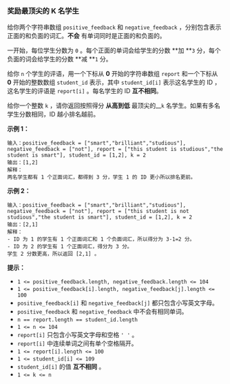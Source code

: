 ### 奖励最顶尖的 K 名学生 ###
给你两个字符串数组 `positive_feedback` 和 `negative_feedback` ，分别包含表示正面的和负面的词汇。**不会** 有单词同时是正面的和负面的。

一开始，每位学生分数为 `0` 。每个正面的单词会给学生的分数 **加 **`3` 分，每个负面的词会给学生的分数 **减 **`1` 分。

给你 `n` 个学生的评语，用一个下标从 **0** 开始的字符串数组 `report` 和一个下标从 **0** 开始的整数数组 `student_id` 表示，其中 `student_id[i]` 表示这名学生的 ID ，这名学生的评语是 `report[i]` 。每名学生的 ID **互不相同**。

给你一个整数 `k` ，请你返回按照得分 **从高到低** 最顶尖的__`k` 名学生。如果有多名学生分数相同，ID 越小排名越前。



**示例 1：**

```
输入：positive_feedback = ["smart","brilliant","studious"], negative_feedback = ["not"], report = ["this student is studious","the student is smart"], student_id = [1,2], k = 2
输出：[1,2]
解释：
两名学生都有 1 个正面词汇，都得到 3 分，学生 1 的 ID 更小所以排名更前。
```

**示例 2：**

```
输入：positive_feedback = ["smart","brilliant","studious"], negative_feedback = ["not"], report = ["this student is not studious","the student is smart"], student_id = [1,2], k = 2
输出：[2,1]
解释：
- ID 为 1 的学生有 1 个正面词汇和 1 个负面词汇，所以得分为 3-1=2 分。
- ID 为 2 的学生有 1 个正面词汇，得分为 3 分。
学生 2 分数更高，所以返回 [2,1] 。
```



**提示：**

* `1 <= positive_feedback.length, negative_feedback.length <= 104`
* `1 <= positive_feedback[i].length, negative_feedback[j].length <= 100`
* `positive_feedback[i]` 和 `negative_feedback[j]` 都只包含小写英文字母。
* `positive_feedback` 和 `negative_feedback` 中不会有相同单词。
* `n == report.length == student_id.length`
* `1 <= n <= 104`
* `report[i]` 只包含小写英文字母和空格 `' '` 。
* `report[i]` 中连续单词之间有单个空格隔开。
* `1 <= report[i].length <= 100`
* `1 <= student_id[i] <= 109`
* `student_id[i]` 的值 **互不相同** 。
* `1 <= k <= n`

